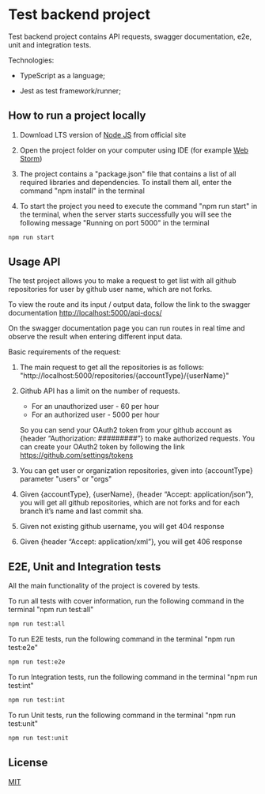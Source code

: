 # Test backend project

Test backend project contains API requests, swagger documentation, e2e, unit and integration tests. 

Technologies:
- TypeScript as a language; 

- Jest as test framework/runner;


## How to run a project locally

1) Download LTS version of [Node JS](https://nodejs.org/en/download/) from official site

2) Open the project folder on your computer using IDE (for example [Web Storm](https://www.jetbrains.com/webstorm/))

3) The project contains a "package.json" file that contains a list of all required libraries and dependencies. To install them all, enter the command "npm install" in the terminal

4) To start the project you need to execute the command "npm run start" in the terminal, when the server starts successfully you will see the following message  "Running on port 5000" in the terminal
```bash
npm run start
```

## Usage API
The test project allows you to make a request to get list with all github repositories for user by github user name, which are not forks.

To view the route and its input / output data, follow the link to the swagger documentation [http://localhost:5000/api-docs/](http://localhost:5000/api-docs/)

On the swagger documentation page you can run routes in real time and observe the result when entering different input data.

Basic requirements of the request:

1) The main request to get all the repositories is as follows: "http://localhost:5000/repositories/{accountType}/{userName}"
2) Github API has a limit on the number of requests.
   - For an unauthorized user - 60 per hour
   - For an authorized user - 5000 per hour
   
    So you can send your OAuth2 token from your github account as {header “Authorization: #########”} to make authorized requests.
    You can create your OAuth2 token by following the link https://github.com/settings/tokens
3) You can get user or organization repositories, given into {accountType} parameter "users" or "orgs" 
4) Given {accountType}, {userName}, {header “Accept: application/json”}, you will get all github repositories, which are not forks and for each branch it’s name and last commit sha.
5) Given not existing github username, you will get 404 response
6) Given {header “Accept: application/xml”}, you will get 406 response


## E2E, Unit and Integration tests
All the main functionality of the project is covered by tests.

To run all tests with cover information, run the following command in the terminal "npm run test:all"
```bash
npm run test:all
```
To run E2E tests, run the following command in the terminal "npm run test:e2e"
```bash
npm run test:e2e
```
To run Integration tests, run the following command in the terminal "npm run test:int"
```bash
npm run test:int
```
To run Unit tests, run the following command in the terminal "npm run test:unit"
```bash
npm run test:unit
```
## License
[MIT](https://choosealicense.com/licenses/mit/)
